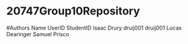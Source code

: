 # 20747Group10Repository

#Authors
Name            UserID      StudentID
Isaac Drury     druij001    druij001
Lucas Dearinger
Samuel Prisco
